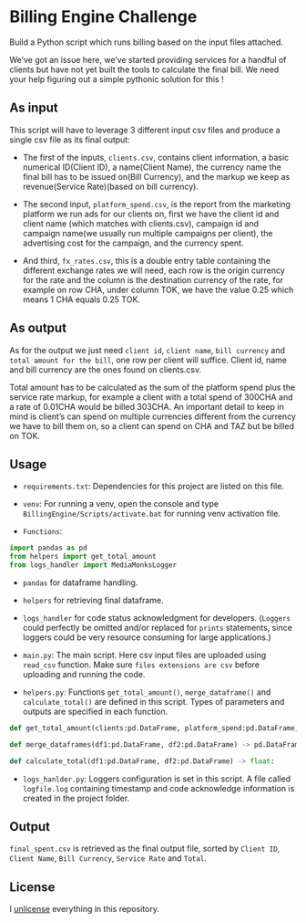 # Billing Engine Challenge

Build a Python script which runs billing based on the input files attached.

We’ve got an issue here, we’ve started providing services for a handful of clients but have not
yet built the tools to calculate the final bill. We need your help figuring out a simple pythonic
solution for this !

## As input

This script will have to leverage 3 different input csv files and produce a single
csv file as its final output:

- The first of the inputs, `clients.csv`, contains client information, a basic numerical ID(Client ID), a
  name(Client Name), the currency name the final bill has to be issued on(Bill Currency), and the
  markup we keep as revenue(Service Rate)(based on bill currency).

- The second input, `platform_spend.csv`, is the report from the marketing platform we run ads for
  our clients on, first we have the client id and client name (which matches with clients.csv),
  campaign id and campaign name(we usually run multiple campaigns per client), the advertising
  cost for the campaign, and the currency spent.

- And third, `fx_rates.csv`, this is a double entry table containing the different exchange rates we
  will need, each row is the origin currency for the rate and the column is the destination currency
  of the rate, for example on row CHA, under column TOK, we have the value 0.25 which means
  1 CHA equals 0.25 TOK.

## As output

As for the output we just need `client id`, `client name`, `bill currency` and `total amount for the bill`,
one row per client will suffice. Client id, name and bill currency are the ones found on
clients.csv.

Total amount has to be calculated as the sum of the platform spend plus the service
rate markup, for example a client with a total spend of 300CHA and a rate of 0.01CHA would be
billed 303CHA. An important detail to keep in mind is client’s can spend on multiple currencies
different from the currency we have to bill them on, so a client can spend on CHA and TAZ but
be billed on TOK.

## Usage

- `requirements.txt`: Dependencies for this project are listed on this file.

- `venv`: For running a venv, open the console and type `BillingEngine/Scripts/activate.bat` for running venv activation file.

- `Functions`:

```python
import pandas as pd
from helpers import get_total_amount
from logs_handler import MediaMonksLogger
```

- `pandas` for dataframe handling.
- `helpers` for retrieving final dataframe.
- `logs_handler` for code status acknowledgment for developers. (`Loggers` could perfectly be omitted and/or replaced for `prints` statements, since loggers could be very resource consuming for large applications.)

- `main.py`: The main script. Here csv input files are uploaded using `read_csv` function. Make sure `files extensions are csv` before uploading and running the code.

- `helpers.py`: Functions `get_total_amount()`, `merge_dataframe()` and `calculate_total()` are defined in this script. Types of parameters and outputs are specified in each function.

```python
def get_total_amount(clients:pd.DataFrame, platform_spend:pd.DataFrame, fx_rates:pd.DataFrame) -> pd.DataFrame:

def merge_dataframes(df1:pd.DataFrame, df2:pd.DataFrame) -> pd.DataFrame:

def calculate_total(df1:pd.DataFrame, df2:pd.DataFrame) -> float:
```

- `logs_hanlder.py`: Loggers configuration is set in this script. A file called `logfile.log` containing timestamp and code acknowledge information is created in the project folder.

## Output

`final_spent.csv` is retrieved as the final output file, sorted by `Client ID`, `Client Name`, `Bill Currency`, `Service Rate` and `Total`.

## License

I [unlicense](https://unlicense.org/) everything in this repository.
